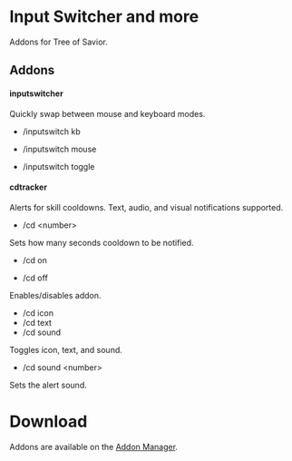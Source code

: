 # Input Switcher and more
Addons for Tree of Savior.


## Addons

#### inputswitcher

Quickly swap between mouse and keyboard modes.

* /inputswitch kb

* /inputswitch mouse

* /inputswitch toggle

#### cdtracker

Alerts for skill cooldowns. Text, audio, and visual notifications supported.

* /cd \<number\> 

Sets how many seconds cooldown to be notified.

* /cd on

* /cd off

Enables/disables addon.

* /cd icon
* /cd text
* /cd sound

Toggles icon, text, and sound.

* /cd sound \<number\>

Sets the alert sound.

# Download

Addons are available on the [Addon Manager](https://github.com/Excrulon/Tree-of-Savior-Addon-Manager).
